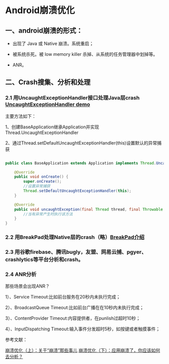 # Android崩溃优化

## 一、android崩溃的形式：

* 出现了 Java 或 Native 崩溃。系统重启；

* 被系统杀死。被 low memory killer 杀掉、从系统的任务管理器中划掉等。

* ANR。

## 二、Crash搜集、分析和处理

### 2.1 用UncaughtExceptionHandler接口处理Java层crash [UncaughtExceptionHandler demo](https://blog.csdn.net/qq_30379689/article/details/53731646)

主要方法如下：

1、创建BaseApplication继承Application并实现Thread.UncaughtExceptionHandler

2、通过Thread.setDefaultUncaughtExceptionHandler(this)设置默认的异常捕获

```java

public class BaseApplication extends Application implements Thread.UncaughtExceptionHandler {

    @Override
    public void onCreate() {
        super.onCreate();
        //设置异常捕获
        Thread.setDefaultUncaughtExceptionHandler(this);
    }

    @Override
    public void uncaughtException(final Thread thread, final Throwable ex) {
        //当有异常产生时执行该方法
    }
}

```

### 2.2 用BreakPad处理Native层的crash（略）[BreakPad介绍](https://juejin.cn/post/6844903746040758285)

### 2.3 用谷歌firebase、腾讯bugly，友盟、网易云捕、pgyer、crashlytics等平台分析和crash。

### 2.4 ANR分析

那些场景会出现ANR？

1）、Service Timeout:比如前台服务在20秒内未执行完成；

2）、BroadcastQueue Timeout:比如前台广播在在10秒内未执行完成；

3）、ContentProvider Timeout:内容提供者，在punlish过超时10秒；

4）、InputDispatching Timeout:输入事件分发超时5秒，如按键或者触摸事件；

参考文献：

[崩溃优化（上）：关于“崩溃”那些事儿](https://blog.yorek.xyz/android/paid/master/crash_1/)
[崩溃优化（下）：应用崩溃了，你应该如何去分析？](https://blog.yorek.xyz/android/paid/master/crash_2/)










